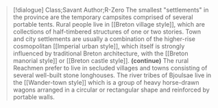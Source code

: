 >[!dialogue] Class;Savant Author;R-Zero
The smallest "settlements" in the province are the temporary campsites comprised of several portable tents. Rural people live in [[Breton village style]], which are collections of half-timbered structures of one or two stories. Town and city settlements are usually a combination of the higher-rise cosmopolitan [[Imperial urban style]], which itself is strongly influenced by traditional Breton architecture, with the [[Breton manorial style]] or [[Breton castle style]].
**(continue)**
The rural Reachmen prefer to live in secluded villages and towns consisting of several well-built stone longhouses. The river tribes of Bjoulsae live in the [[Wander-town style]] which is a group of heavy horse-drawn wagons arranged in a circular or rectangular shape and reinforced by portable walls. 